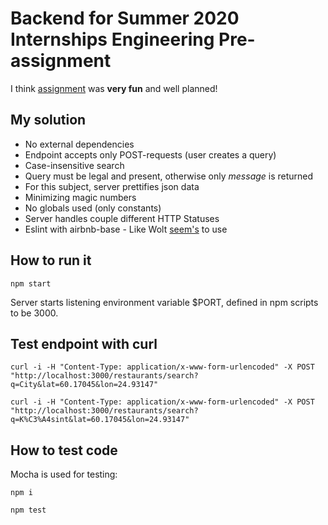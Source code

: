 # Backend for Summer 2020 Internships Engineering Pre-assignment

I think [assignment](https://github.com/woltapp/summer2020) was **very fun** and well planned!

## My solution
* No external dependencies
* Endpoint accepts only POST-requests (user creates a query)
* Case-insensitive search
* Query must be legal and present, otherwise only  _message_ is returned
* For this subject, server prettifies json data
* Minimizing magic numbers
* No globals used (only constants)
* Server handles couple different HTTP Statuses
* Eslint with airbnb-base - Like
Wolt [seem's](https://github.com/woltapp/redux-autoloader/blob/master/.eslintrc) to use

## How to run it
```npm start```

Server starts listening environment variable $PORT, defined in npm scripts to be 3000.

## Test endpoint with curl
```curl -i -H "Content-Type: application/x-www-form-urlencoded" -X POST "http://localhost:3000/restaurants/search?q=City&lat=60.17045&lon=24.93147"```

```curl -i -H "Content-Type: application/x-www-form-urlencoded" -X POST "http://localhost:3000/restaurants/search?q=K%C3%A4sint&lat=60.17045&lon=24.93147"```

## How to test code
Mocha is used for testing:

```npm i```

```npm test```

